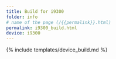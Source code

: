 ```yaml
---
title: Build for i9300
folder: info
# name of the page (/{{permalink}}.html)
permalink: i9300_build.html
device: i9300
---
```

{% include templates/device_build.md %}
